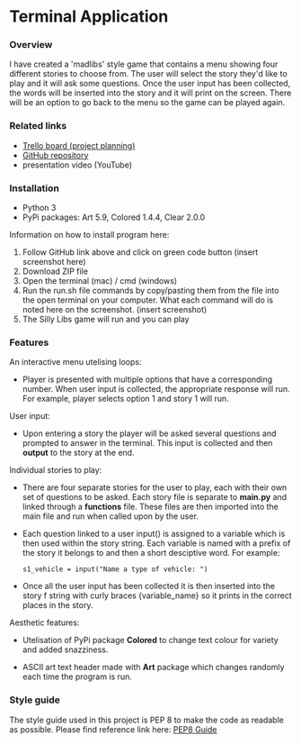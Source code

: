 # Terminal Application 

### **Overview**
I have created a 'madlibs' style game that contains a menu showing four different stories to choose from. The user will select the story they'd like to play and it will ask some questions. Once the user input has been collected, the words will be inserted into the story and it will print on the screen. There will be an option to go back to the menu so the game can be played again. 

### **Related links**
- [Trello board (project planning)](https://trello.com/b/snhvaaXb/terminal-application)
- [GitHub repository](https://github.com/alex-the-pigeon/AlexKaracsay_T1A3)
- presentation video (YouTube)

### **Installation**

- Python 3
- PyPi packages: Art 5.9, Colored 1.4.4, Clear 2.0.0

Information on how to install program here:

1. Follow GitHub link above and click on green code button (insert screenshot here)
2. Download ZIP file
3. Open the terminal (mac) / cmd (windows)
4. Run the run.sh file commands by copy/pasting them from the file into the open terminal on your computer. What each command will do is noted here on the screenshot. (insert screenshot)
5. The Silly Libs game will run and you can play


### **Features**
 An interactive menu utelising loops: 
 - Player is presented with multiple options that have a corresponding number. When user input is collected, the appropriate response will run. For example, player selects option 1 and story 1 will run. 

User input:
- Upon entering a story the player will be asked several questions and prompted to answer in the terminal. This input is collected and then **output** to the story at the end.

Individual stories to play:
- There are four separate stories for the user to play, each with their own set of questions to be asked. Each story file is separate to **main.py** and linked through a **functions** file. These files are then imported into the main file and run when called upon by the user.

- Each question linked to a user input() is assigned to a variable which is then used within the story string. Each variable is named with a prefix of the story it belongs to and then a short desciptive word. For example: 

    ```s1_vehicle = input("Name a type of vehicle: ")```

- Once all the user input has been collected it is then inserted into the story f string with curly braces {variable_name} so it prints in the correct places in the story.

Aesthetic features:
- Utelisation of PyPi package **Colored** to change text colour for variety and added snazziness.

- ASCII art text header made with **Art** package which changes randomly each time the program is run.

### **Style guide**
The style guide used in this project is PEP 8 to make the code as readable as possible. Please find reference link here:
[PEP8 Guide](https://peps.python.org/pep-0008/)